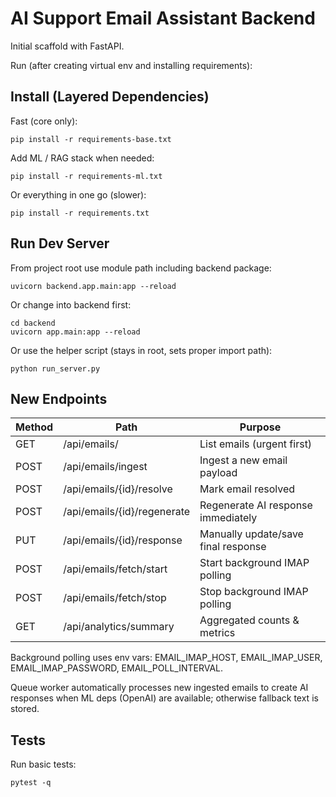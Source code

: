 # AI Support Email Assistant Backend

Initial scaffold with FastAPI.

Run (after creating virtual env and installing requirements):

## Install (Layered Dependencies)

Fast (core only):
```
pip install -r requirements-base.txt
```

Add ML / RAG stack when needed:
```
pip install -r requirements-ml.txt
```

Or everything in one go (slower):
```
pip install -r requirements.txt
```

## Run Dev Server

From project root use module path including backend package:
```
uvicorn backend.app.main:app --reload
```

Or change into backend first:
```
cd backend
uvicorn app.main:app --reload
```

Or use the helper script (stays in root, sets proper import path):
```
python run_server.py
```

## New Endpoints
| Method | Path | Purpose |
|--------|------|---------|
| GET | /api/emails/ | List emails (urgent first) |
| POST | /api/emails/ingest | Ingest a new email payload |
| POST | /api/emails/{id}/resolve | Mark email resolved |
| POST | /api/emails/{id}/regenerate | Regenerate AI response immediately |
| PUT | /api/emails/{id}/response | Manually update/save final response |
| POST | /api/emails/fetch/start | Start background IMAP polling |
| POST | /api/emails/fetch/stop | Stop background IMAP polling |
| GET | /api/analytics/summary | Aggregated counts & metrics |

Background polling uses env vars: EMAIL_IMAP_HOST, EMAIL_IMAP_USER, EMAIL_IMAP_PASSWORD, EMAIL_POLL_INTERVAL.

Queue worker automatically processes new ingested emails to create AI responses when ML deps (OpenAI) are available; otherwise fallback text is stored.

## Tests
Run basic tests:
```
pytest -q
```
